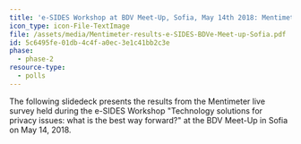 ```yaml
---
title: 'e-SIDES Workshop at BDV Meet-Up, Sofia, May 14th 2018: Mentimeter live survey results'
icon_type: icon-File-TextImage
file: /assets/media/Mentimeter-results-e-SIDES-BDVe-Meet-up-Sofia.pdf
id: 5c6495fe-01db-4c4f-a0ec-3e1c41bb2c3e
phase:
  - phase-2
resource-type:
  - polls
---
```

<p>The following slidedeck presents the results from the Mentimeter live survey held during the e-SIDES Workshop "Technology solutions for privacy issues: what is the best way forward?" at the BDV Meet-Up in Sofia on May 14, 2018.
</p>